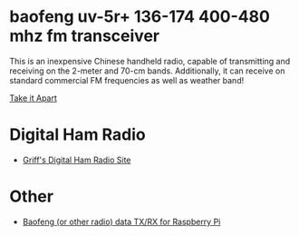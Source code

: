 # baofeng uv-5r+ 136-174 400-480 mhz fm transceiver
This is an inexpensive Chinese handheld radio,
capable of transmitting and receiving on the 2-meter and 70-cm bands.
Additionally, it can receive on standard commercial FM frequencies as well as weather band!

[Take it Apart][01]

# Digital Ham Radio
* [Griff's Digital Ham Radio Site](http://w5vwp.com/index.shtml)

# Other
* [Baofeng (or other radio) data TX/RX for Raspberry Pi](http://flows.nodered.org/flow/d802e43ab306b4b9f2ba)


[01]:https://www.takeitapart.com/guide/9
[02]:http://www.broadband-hamnet.org/
[03]:
[04]:
[05]:
[06]:
[07]:
[08]:
[09]:
[10]:
